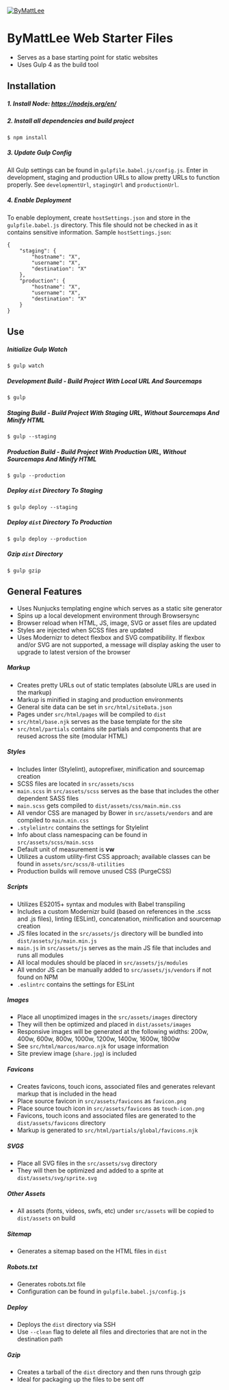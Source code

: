 [![ByMattLee](http://hosted.bymattlee.com/github/bymattlee-logo.png)](http://bymattlee.com)

# ByMattLee Web Starter Files
* Serves as a base starting point for static websites
* Uses Gulp 4 as the build tool

## Installation
##### 1. Install Node: <https://nodejs.org/en/>
##### 2. Install all dependencies and build project
```
$ npm install
```
##### 3. Update Gulp Config
All Gulp settings can be found in `gulpfile.babel.js/config.js`. Enter in development, staging and production URLs to allow pretty URLs to function properly. See `developmentUrl`, `stagingUrl` and `productionUrl`.
##### 4. Enable Deployment
To enable deployment, create `hostSettings.json` and store in the `gulpfile.babel.js` directory. This file should not be checked in as it contains sensitive information. Sample `hostSettings.json`:
```
{
	"staging": {
		"hostname": "X",
		"username": "X",
		"destination": "X"
	},
	"production": {
		"hostname": "X",
		"username": "X",
		"destination": "X"
	}
}
```

## Use
##### Initialize Gulp Watch
```
$ gulp watch
```
##### Development Build - Build Project With Local URL And Sourcemaps
```
$ gulp
```
##### Staging Build - Build Project With Staging URL, Without Sourcemaps And Minify HTML
```
$ gulp --staging
```
##### Production Build - Build Project With Production URL, Without Sourcemaps And Minify HTML
```
$ gulp --production
```
##### Deploy `dist` Directory To Staging
```
$ gulp deploy --staging
```
##### Deploy `dist` Directory To Production
```
$ gulp deploy --production
```
##### Gzip `dist` Directory
```
$ gulp gzip
```

## General Features
* Uses Nunjucks templating engine which serves as a static site generator
* Spins up a local development environment through Browsersync
* Browser reload when HTML, JS, image, SVG or asset files are updated
* Styles are injected when SCSS files are updated
* Uses Modernizr to detect flexbox and SVG compatibility. If flexbox and/or SVG are not supported, a message will display asking the user to upgrade to latest version of the browser

##### Markup
* Creates pretty URLs out of static templates (absolute URLs are used in the markup)
* Markup is minified in staging and production environments
* General site data can be set in `src/html/siteData.json`
* Pages under `src/html/pages` will be compiled to `dist`
* `src/html/base.njk` serves as the base template for the site
* `src/html/partials` contains site partials and components that are reused across the site (modular HTML)

##### Styles
* Includes linter (Stylelint), autoprefixer, minification and sourcemap creation
* SCSS files are located in `src/assets/scss`
* `main.scss` in `src/assets/scss` serves as the base that includes the other dependent SASS files
* `main.scss` gets compiled to `dist/assets/css/main.min.css`
* All vendor CSS are managed by Bower in `src/assets/vendors` and are compiled to `main.min.css`
* `.stylelintrc` contains the settings for Stylelint
* Info about class namespacing can be found in `src/assets/scss/main.scss`
* Default unit of measurement is **vw**
* Utilizes a custom utility-first CSS approach; available classes can be found in `assets/src/scss/8-utilities`
* Production builds will remove unused CSS (PurgeCSS)

##### Scripts
* Utilizes ES2015+ syntax and modules with Babel transpiling
* Includes a custom Modernizr build (based on references in the .scss and .js files), linting (ESLint), concatenation, minification and sourcemap creation
* JS files located in the `src/assets/js` directory will be bundled into `dist/assets/js/main.min.js`
* `main.js` in `src/assets/js` serves as the main JS file that includes and runs all modules
* All local modules should be placed in `src/assets/js/modules`
* All vendor JS can be manually added to `src/assets/js/vendors` if not found on NPM
* `.eslintrc` contains the settings for ESLint

##### Images
* Place all unoptimized images in the `src/assets/images` directory
* They will then be optimized and placed in `dist/assets/images`
* Responsive images will be generated at the following widths: 200w, 400w, 600w, 800w, 1000w, 1200w, 1400w, 1600w, 1800w
* See `src/html/marcos/marco.njk` for usage information
* Site preview image (`share.jpg`) is included

##### Favicons
* Creates favicons, touch icons, associated files and generates relevant markup that is included in the head
* Place source favicon in `src/assets/favicons` as `favicon.png`
* Place source touch icon in `src/assets/favicons` as `touch-icon.png`
* Favicons, touch icons and associated files are generated to the `dist/assets/favicons` directory
* Markup is generated to `src/html/partials/global/favicons.njk`

##### SVGS
* Place all SVG files in the `src/assets/svg` directory
* They will then be optimized and added to a sprite at `dist/assets/svg/sprite.svg`

##### Other Assets
* All assets (fonts, videos, swfs, etc) under `src/assets` will be copied to `dist/assets` on build

##### Sitemap
* Generates a sitemap based on the HTML files in `dist`

##### Robots.txt
* Generates robots.txt file
* Configuration can be found in `gulpfile.babel.js/config.js`

##### Deploy
* Deploys the `dist` directory via SSH
* Use `--clean` flag to delete all files and directories that are not in the destination path

##### Gzip
* Creates a tarball of the `dist` directory and then runs through gzip
* Ideal for packaging up the files to be sent off
